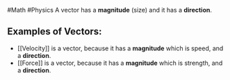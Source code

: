 #Math #Physics 
A vector has a **magnitude** (size) and it has a **direction**.
## Examples of Vectors:
- [[Velocity]] is a vector, because it has a **magnitude** which is speed, and a **direction**.
- [[Force]] is a vector, because it has a **magnitude** which is strength, and a **direction**.